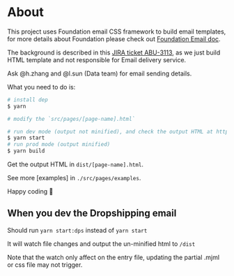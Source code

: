 # About

This project uses Foundation email CSS framework to build email templates, for more details about Foundation please check out [Foundation Email doc](foundation-email.md).

The background is described in this [JIRA ticket ABU-3113](https://aftership.atlassian.net/browse/ABU-3113), as we just build HTML template and not responsible for Email delivery service.

Ask @h.zhang and @l.sun (Data team) for email sending details.

What you need to do is:

```bash
# install dep
$ yarn

# modify the `src/pages/[page-name].html`

# run dev mode (output not minified), and check the output HTML at http://localhost:3000
$ yarn start
# run prod mode (output minified)
$ yarn build
```

Get the output HTML in `dist/[page-name].html`.

See more [examples] in `./src/pages/examples`.

Happy coding :tada:


## When you dev the Dropshipping email

Should run `yarn start:dps` instead of `yarn start`

It will watch file changes and output the un-minified html to `/dist`

Note that the watch only affect on the entry file, updating the partial .mjml or css file may not trigger.